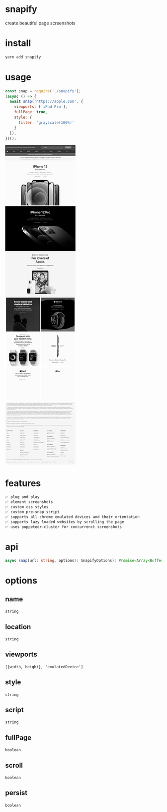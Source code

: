 # snapify
create beautiful page screenshots

# install
```bash
yarn add snapify
```

# usage
```js
const snap = require('./snapify');
(async () => {
  await snap('https://apple.com', {
    viewports: ['iPad Pro'],
    fullPage: true,
    style: {
      filter: 'grayscale(100%)'
    }
  });
})();
```

![](./iPad_Pro.png)

# features
    ✅ plug and play
    ✅ element screenshots
    ✅ custom css styles
    ✅ custom pre-snap script
    ✅ supports all chrome emulated devices and their orientation
    ✅ supports lazy loaded websites by scrolling the page
    ✅ uses puppeteer-cluster for concurrenct screenshots


# api
```typescript
async snap(url: string, options?: SnapifyOptions): Promise<Array<Buffer>>;
```

# options

## name
`string`
## location
`string`
## viewports
`[{width, height}, 'emulatedDevice']`
## style
`string`
## script
`string`
## fullPage
`boolean`
## scroll
`boolean`
## persist
`boolean`